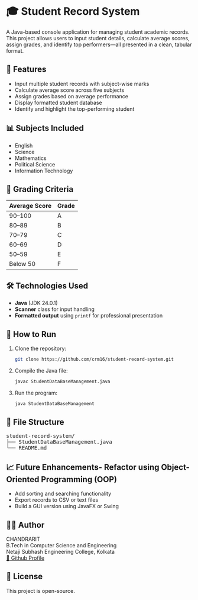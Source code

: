 # 🎓 Student Record System

A Java-based console application for managing student academic records. This project allows users to input student details, calculate average scores, assign grades, and identify top performers—all presented in a clean, tabular format.

## 📌 Features

- Input multiple student records with subject-wise marks
- Calculate average score across five subjects
- Assign grades based on average performance
- Display formatted student database
- Identify and highlight the top-performing student

## 📊 Subjects Included

- English
- Science
- Mathematics
- Political Science
- Information Technology

## 🧮 Grading Criteria

| Average Score | Grade |
|---------------|-------|
| 90–100        | A     |
| 80–89         | B     |
| 70–79         | C     |
| 60–69         | D     |
| 50–59         | E     |
| Below 50      | F     |

## 🛠️ Technologies Used

- **Java** (JDK 24.0.1)
- **Scanner** class for input handling
- **Formatted output** using `printf` for professional presentation

## 🚀 How to Run

1. Clone the repository:
   ```bash
   git clone https://github.com/crm16/student-record-system.git

2. Compile the Java file:
   ```bash
   javac StudentDataBaseManagement.java
   
4. Run the program:
   ```bash
   java StudentDataBaseManagement

## 📂 File Structure
<pre>
student-record-system/  
├── StudentDataBaseManagement.java  
└── README.md  
</pre>  

## 📈 Future Enhancements- Refactor using Object-Oriented Programming (OOP)
- Add sorting and searching functionality
- Export records to CSV or text files
- Build a GUI version using JavaFX or Swing
  
## 🙋‍♂️ Author
CHANDRARIT  
B.Tech in Computer Science and Engineering  
Netaji Subhash Engineering College, Kolkata  
[🔗 Github Profile](https://github.com/crm16)  

## 📄 License
This project is open-source.
